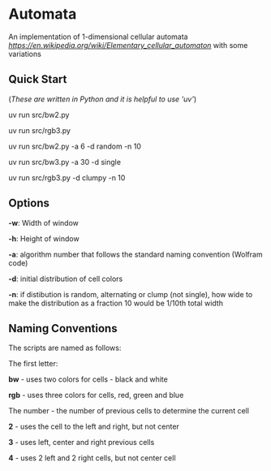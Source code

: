 # Automata

An implementation of 1-dimensional cellular automata _https://en.wikipedia.org/wiki/Elementary_cellular_automaton_ with some variations

## Quick Start
(_These are written in Python and it is helpful to use 'uv'_)

uv run src/bw2.py

uv run src/rgb3.py

uv run src/bw2.py -a 6 -d random -n 10

uv run src/bw3.py -a 30 -d single 

uv run src/rgb3.py -d clumpy -n 10


## Options

**-w**: Width of window

**-h**: Height of window

**-a**: algorithm number that follows the standard naming convention (Wolfram code)

**-d**: initial distribution of cell colors

**-n**: if distibution is random, alternating or clump (not single), how wide to make the distribution as a fraction 10 would be 1/10th total width


## Naming Conventions

The scripts are named as follows:

The first letter:

**bw** - uses two colors for cells - black and white

**rgb** - uses three colors for cells, red, green and blue

The number - the number of previous cells to determine the current cell

**2** - uses the cell to the left and right, but not center

**3** - uses left, center and right previous cells

**4** - uses 2 left and 2 right cells, but not center cell






